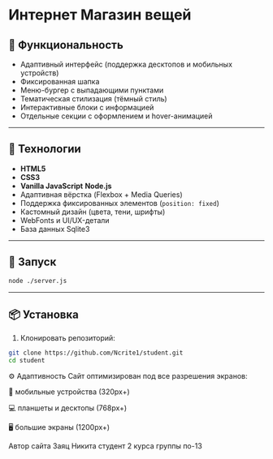 # Интернет Магазин вещей

## 🔧 Функциональность
- Адаптивный интерфейс (поддержка десктопов и мобильных устройств)
- Фиксированная шапка
- Меню-бургер с выпадающими пунктами
- Тематическая стилизация (тёмный стиль)
- Интерактивные блоки с информацией
- Отдельные секции с оформлением и hover-анимацией

---

## 🧰 Технологии

- **HTML5**
- **CSS3**
- **Vanilla JavaScript** **Node.js**
- Адаптивная вёрстка (Flexbox + Media Queries)
- Поддержка фиксированных элементов (`position: fixed`)
- Кастомный дизайн (цвета, тени, шрифты)
- WebFonts и UI/UX-детали
- База данных Sqlite3 

---

## 🔧 Запуск
```bash
node ./server.js 
```
---


## 📦 Установка

1. Клонировать репозиторий:

```bash
git clone https://github.com/Ncrite1/student.git
cd student
```
⚙️ Адаптивность
Сайт оптимизирован под все разрешения экранов:

📱 мобильные устройства (320px+)

💻 планшеты и десктопы (768px+)

🖥️ большие экраны (1200px+)


Автор сайта
Заяц Никита
студент 2 курса
группы по-13

